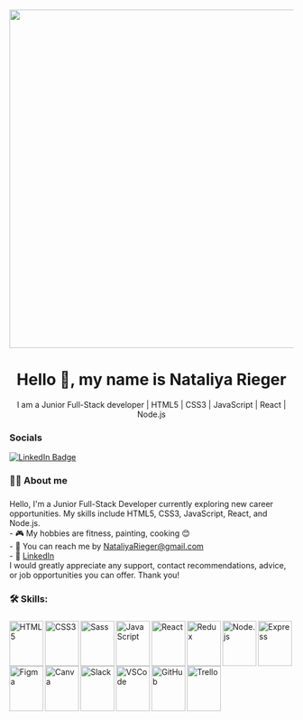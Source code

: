 ###

<p align="center">
  <img width="600" src="https://user-images.githubusercontent.com/74038190/225813708-98b745f2-7d22-48cf-9150-083f1b00d6c9.gif" />
</p>

###

<h1 align="center">Hello 👋, my name is Nataliya Rieger</h1>
<p align="center">I am a Junior Full-Stack developer | HTML5 | CSS3 | JavaScript | React | Node.js</p>

### Socials

<div id="badges">
  <a href="https://www.linkedin.com/in/nataliya-rieger/">
    <img src="https://img.shields.io/badge/LinkedIn-blue?style=for-the-badge&logo=linkedin&logoColor=white" alt="LinkedIn Badge"/>
  </a>
</div>

###

<h3 align="left">👩‍💻 About me</h3>

###

<p align="left">Hello, I'm a Junior Full-Stack Developer currently exploring new career opportunities. My skills include HTML5, CSS3, JavaScript, React, and Node.js.
<br>- 🎮 My hobbies are fitness, painting, cooking 😊
<br>- 💌 You can reach me by <a href="mailto:NataliyaRieger@gmail.com">NataliyaRieger@gmail.com</a>
<br>- 🌈 <a href="https://www.linkedin.com/in/nataliya-rieger/">LinkedIn</a>
<br>I would greatly appreciate any support, contact recommendations, advice, or job opportunities you can offer. Thank you!</p>

###

<h3 align="left">🛠 Skills:</h3>

###

<div align="left">
  <img src="https://cdn.jsdelivr.net/gh/devicons/devicon/icons/html5/html5-original.svg" alt="HTML5" align="left" width="60" height="80" />
  <img src="https://cdn.jsdelivr.net/gh/devicons/devicon/icons/css3/css3-original.svg" alt="CSS3" align="left" width="60" height="80" />
  <img src="https://cdn.jsdelivr.net/gh/devicons/devicon/icons/sass/sass-original.svg" alt="Sass" align="left" width="60" height="80" />
  <img src="https://cdn.jsdelivr.net/gh/devicons/devicon/icons/javascript/javascript-original.svg" alt="JavaScript" align="left" width="60" height="80" />
  <img src="https://cdn.jsdelivr.net/gh/devicons/devicon/icons/react/react-original.svg" alt="React" align="left" width="60" height="80" />
  <img src="https://cdn.jsdelivr.net/gh/devicons/devicon/icons/redux/redux-original.svg" alt="Redux" align="left" width="60" height="80" />
  <img src="https://cdn.jsdelivr.net/gh/devicons/devicon/icons/nodejs/nodejs-original.svg" alt="Node.js" align="left" width="60" height="80" />
  <img src="https://cdn.jsdelivr.net/gh/devicons/devicon/icons/express/express-original.svg" alt="Express" align="left" width="60" height="80" />
  <img src="https://cdn.jsdelivr.net/gh/devicons/devicon/icons/figma/figma-original.svg" alt="Figma" align="left" width="60" height="80" />
  <img src="https://cdn.jsdelivr.net/gh/devicons/devicon/icons/canva/canva-original.svg" alt="Canva" align="left" width="60" height="80" />
  <img src="https://cdn.jsdelivr.net/gh/devicons/devicon/icons/slack/slack-original.svg" alt="Slack" align="left" width="60" height="80" />
  <img src="https://cdn.jsdelivr.net/gh/devicons/devicon/icons/vscode/vscode-original.svg" alt="VSCode" align="left" width="60" height="80" />
  <img src="https://cdn.jsdelivr.net/gh/devicons/devicon/icons/github/github-original.svg" alt="GitHub" align="left" width="60" height="80" />
  <img src="https://cdn.jsdelivr.net/gh/devicons/devicon/icons/trello/trello-plain.svg" alt="Trello" align="left" width="60" height="80" />
</div>
  